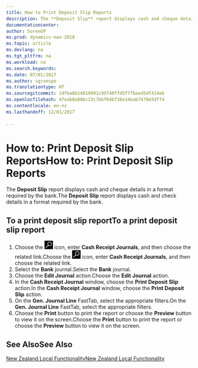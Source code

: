 ```yaml
---
title: How to Print Deposit Slip Reports
description: The **Deposit Slip** report displays cash and cheque details in a format required by the bank.
documentationcenter: 
author: SorenGP
ms.prod: dynamics-nav-2018
ms.topic: article
ms.devlang: na
ms.tgt_pltfrm: na
ms.workload: na
ms.search.keywords: 
ms.date: 07/01/2017
ms.author: sgroespe
ms.translationtype: HT
ms.sourcegitcommit: 1dfba8b14019991c95f40ffd5f7fbaed5df414eb
ms.openlocfilehash: 47eab8a88bc13c7bbf64bf38e1deab7470e5dff4
ms.contentlocale: en-nz
ms.lasthandoff: 12/01/2017

---
```

# <a name="how-to-print-deposit-slip-reports"></a><span data-ttu-id="8dbbc-103">How to: Print Deposit Slip Reports</span><span class="sxs-lookup"><span data-stu-id="8dbbc-103">How to: Print Deposit Slip Reports</span></span>
<span data-ttu-id="8dbbc-104">The **Deposit Slip** report displays cash and cheque details in a format required by the bank.</span><span class="sxs-lookup"><span data-stu-id="8dbbc-104">The **Deposit Slip** report displays cash and check details in a format required by the bank.</span></span>  

## <a name="to-a-print-deposit-slip-report"></a><span data-ttu-id="8dbbc-105">To a print deposit slip report</span><span class="sxs-lookup"><span data-stu-id="8dbbc-105">To a print deposit slip report</span></span>  

1.  <span data-ttu-id="8dbbc-106">Choose the ![Search for Page or Report](../../media/ui-search/search_small.png "Search for Page or Report icon") icon, enter **Cash Receipt Journals**, and then choose the related link.</span><span class="sxs-lookup"><span data-stu-id="8dbbc-106">Choose the ![Search for Page or Report](../../media/ui-search/search_small.png "Search for Page or Report icon") icon, enter **Cash Receipt Journals**, and then choose the related link.</span></span>  
2.  <span data-ttu-id="8dbbc-107">Select the **Bank** journal.</span><span class="sxs-lookup"><span data-stu-id="8dbbc-107">Select the **Bank** journal.</span></span>  
3.  <span data-ttu-id="8dbbc-108">Choose the **Edit Journal** action.</span><span class="sxs-lookup"><span data-stu-id="8dbbc-108">Choose the **Edit Journal** action.</span></span>  
4.  <span data-ttu-id="8dbbc-109">In the **Cash Receipt Journal** window, choose the **Print Deposit Slip** action.</span><span class="sxs-lookup"><span data-stu-id="8dbbc-109">In the **Cash Receipt Journal** window, choose the **Print Deposit Slip** action.</span></span>  
5.  <span data-ttu-id="8dbbc-110">On the **Gen. Journal Line** FastTab, select the appropriate filters.</span><span class="sxs-lookup"><span data-stu-id="8dbbc-110">On the **Gen. Journal Line** FastTab, select the appropriate filters.</span></span>  
6.  <span data-ttu-id="8dbbc-111">Choose the **Print** button to print the report or choose the **Preview** button to view it on the screen.</span><span class="sxs-lookup"><span data-stu-id="8dbbc-111">Choose the **Print** button to print the report or choose the **Preview** button to view it on the screen.</span></span>  

## <a name="see-also"></a><span data-ttu-id="8dbbc-112">See Also</span><span class="sxs-lookup"><span data-stu-id="8dbbc-112">See Also</span></span>  
 [<span data-ttu-id="8dbbc-113">New Zealand Local Functionality</span><span class="sxs-lookup"><span data-stu-id="8dbbc-113">New Zealand Local Functionality</span></span>](new-zealand-local-functionality.md)

